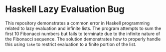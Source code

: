# Haskell Lazy Evaluation Bug
This repository demonstrates a common error in Haskell programming related to lazy evaluation and infinite lists.  The program attempts to sum the first 10 Fibonacci numbers but fails to terminate due to the infinite nature of the Fibonacci sequence. The solution demonstrates how to properly handle this using `take` to restrict evaluation to a finite portion of the list.